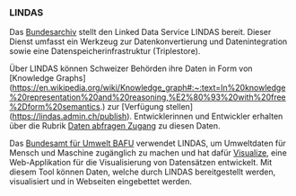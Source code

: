 ### LINDAS

Das [Bundesarchiv](https://www.bar.admin.ch/) stellt den Linked Data Service LINDAS bereit. Dieser Dienst umfasst ein Werkzeug zur Datenkonvertierung und Datenintegration sowie eine Datenspeicherinfrastruktur (Triplestore).

Über LINDAS können Schweizer Behörden ihre Daten in Form von [Knowledge Graphs] (https://en.wikipedia.org/wiki/Knowledge_graph#:~:text=In%20knowledge%20representation%20and%20reasoning,%E2%80%93%20with%20free%2Dform%20semantics.) zur [Verfügung stellen] (https://lindas.admin.ch/publish). Entwicklerinnen und Entwickler erhalten über die Rubrik [Daten abfragen Zugang](https://lindas.admin.ch/sparql) zu diesen Daten.

Das [Bundesamt für Umwelt BAFU](https://www.bafu.admin.ch/) verwendet LINDAS, um Umweltdaten für Mensch und Maschine zugänglich zu machen und hat dafür [Visualize](https://visualize.admin.ch/de), eine Web-Applikation für die Visualisierung von Datensätzen entwickelt. Mit diesem Tool können Daten, welche durch LINDAS bereitgestellt werden, visualisiert und in Webseiten eingebettet werden.
